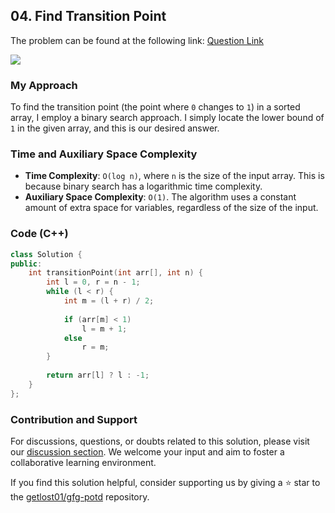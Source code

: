 ## 04. Find Transition Point
The problem can be found at the following link: [Question Link](https://www.geeksforgeeks.org/problems/find-transition-point-1587115620/1)

![](https://badgen.net/badge/Level/Easy/green)

### My Approach

To find the transition point (the point where `0` changes to `1`) in a sorted array, I employ a binary search approach. I simply locate the lower bound of `1` in the given array, and this is our desired answer.

### Time and Auxiliary Space Complexity

- **Time Complexity**: `O(log n)`, where `n` is the size of the input array. This is because binary search has a logarithmic time complexity.
- **Auxiliary Space Complexity**: `O(1)`. The algorithm uses a constant amount of extra space for variables, regardless of the size of the input.

### Code (C++)
```cpp
class Solution {
public:
    int transitionPoint(int arr[], int n) {
        int l = 0, r = n - 1;
        while (l < r) {
            int m = (l + r) / 2;
            
            if (arr[m] < 1)
                l = m + 1;
            else
                r = m;
        }
        
        return arr[l] ? l : -1;
    }
};
```

### Contribution and Support

For discussions, questions, or doubts related to this solution, please visit our [discussion section](https://github.com/getlost01/gfg-potd/discussions). We welcome your input and aim to foster a collaborative learning environment.

If you find this solution helpful, consider supporting us by giving a ⭐ star to the [getlost01/gfg-potd](https://github.com/getlost01/gfg-potd) repository.